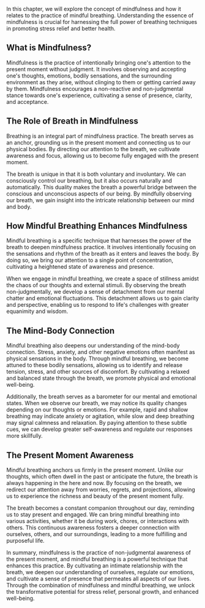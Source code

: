 
In this chapter, we will explore the concept of mindfulness and how it relates to the practice of mindful breathing. Understanding the essence of mindfulness is crucial for harnessing the full power of breathing techniques in promoting stress relief and better health.

**What is Mindfulness?**
------------------------

Mindfulness is the practice of intentionally bringing one's attention to the present moment without judgment. It involves observing and accepting one's thoughts, emotions, bodily sensations, and the surrounding environment as they arise, without clinging to them or getting carried away by them. Mindfulness encourages a non-reactive and non-judgmental stance towards one's experience, cultivating a sense of presence, clarity, and acceptance.

**The Role of Breath in Mindfulness**
-------------------------------------

Breathing is an integral part of mindfulness practice. The breath serves as an anchor, grounding us in the present moment and connecting us to our physical bodies. By directing our attention to the breath, we cultivate awareness and focus, allowing us to become fully engaged with the present moment.

The breath is unique in that it is both voluntary and involuntary. We can consciously control our breathing, but it also occurs naturally and automatically. This duality makes the breath a powerful bridge between the conscious and unconscious aspects of our being. By mindfully observing our breath, we gain insight into the intricate relationship between our mind and body.

**How Mindful Breathing Enhances Mindfulness**
----------------------------------------------

Mindful breathing is a specific technique that harnesses the power of the breath to deepen mindfulness practice. It involves intentionally focusing on the sensations and rhythm of the breath as it enters and leaves the body. By doing so, we bring our attention to a single point of concentration, cultivating a heightened state of awareness and presence.

When we engage in mindful breathing, we create a space of stillness amidst the chaos of our thoughts and external stimuli. By observing the breath non-judgmentally, we develop a sense of detachment from our mental chatter and emotional fluctuations. This detachment allows us to gain clarity and perspective, enabling us to respond to life's challenges with greater equanimity and wisdom.

**The Mind-Body Connection**
----------------------------

Mindful breathing also deepens our understanding of the mind-body connection. Stress, anxiety, and other negative emotions often manifest as physical sensations in the body. Through mindful breathing, we become attuned to these bodily sensations, allowing us to identify and release tension, stress, and other sources of discomfort. By cultivating a relaxed and balanced state through the breath, we promote physical and emotional well-being.

Additionally, the breath serves as a barometer for our mental and emotional states. When we observe our breath, we may notice its quality changes depending on our thoughts or emotions. For example, rapid and shallow breathing may indicate anxiety or agitation, while slow and deep breathing may signal calmness and relaxation. By paying attention to these subtle cues, we can develop greater self-awareness and regulate our responses more skillfully.

**The Present Moment Awareness**
--------------------------------

Mindful breathing anchors us firmly in the present moment. Unlike our thoughts, which often dwell in the past or anticipate the future, the breath is always happening in the here and now. By focusing on the breath, we redirect our attention away from worries, regrets, and projections, allowing us to experience the richness and beauty of the present moment fully.

The breath becomes a constant companion throughout our day, reminding us to stay present and engaged. We can bring mindful breathing into various activities, whether it be during work, chores, or interactions with others. This continuous awareness fosters a deeper connection with ourselves, others, and our surroundings, leading to a more fulfilling and purposeful life.

In summary, mindfulness is the practice of non-judgmental awareness of the present moment, and mindful breathing is a powerful technique that enhances this practice. By cultivating an intimate relationship with the breath, we deepen our understanding of ourselves, regulate our emotions, and cultivate a sense of presence that permeates all aspects of our lives. Through the combination of mindfulness and mindful breathing, we unlock the transformative potential for stress relief, personal growth, and enhanced well-being.
